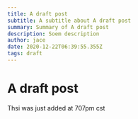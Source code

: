 ```yaml
---
title: A draft post
subtitle: A subtitle about A draft post
summary: Summary of A draft post
description: Soem description
author: jace
date: 2020-12-22T06:39:55.355Z
tags: draft
---
```

# A draft post

Thsi was just added at 707pm cst